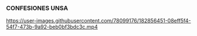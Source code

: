 ### CONFESIONES UNSA
https://user-images.githubusercontent.com/78099176/182856451-08eff5f4-54f7-473b-9a92-beb0bf3bdc3c.mp4

